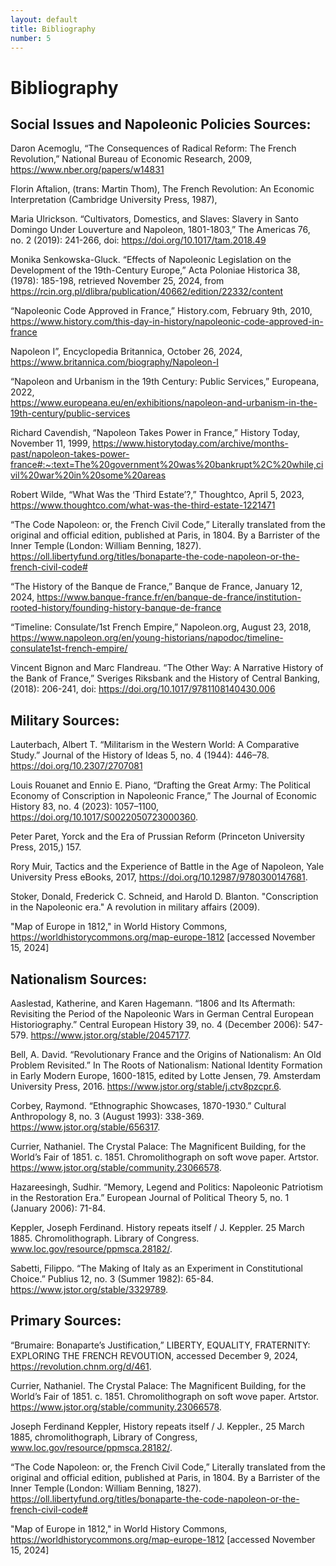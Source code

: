 ```yaml
---
layout: default
title: Bibliography
number: 5
---
```


# Bibliography

## Social Issues and Napoleonic Policies Sources:

Daron Acemoglu, “The Consequences of Radical Reform: The French Revolution,” National Bureau of Economic Research, 2009, https://www.nber.org/papers/w14831 

Florin Aftalion, (trans: Martin Thom), The French Revolution: An Economic Interpretation (Cambridge University Press, 1987), 

Maria Ulrickson. “Cultivators, Domestics, and Slaves: Slavery in Santo Domingo Under Louverture and Napoleon, 1801-1803,” The Americas 76, no. 2 (2019): 241-266, doi: https://doi.org/10.1017/tam.2018.49 

Monika Senkowska-Gluck. “Effects of Napoleonic Legislation on the Development of the 19th-Century Europe,” Acta Poloniae Historica 38, (1978): 185-198, retrieved November 25, 2024, from https://rcin.org.pl/dlibra/publication/40662/edition/22332/content 

“Napoleonic Code Approved in France,” History.com, February 9th, 2010, https://www.history.com/this-day-in-history/napoleonic-code-approved-in-france 

Napoleon I”, Encyclopedia Britannica, October 26, 2024, https://www.britannica.com/biography/Napoleon-I 

“Napoleon and Urbanism in the 19th Century: Public Services,” Europeana, 2022,  
https://www.europeana.eu/en/exhibitions/napoleon-and-urbanism-in-the-19th-century/public-services 

Richard Cavendish, “Napoleon Takes Power in France,” History Today, November 11, 1999, https://www.historytoday.com/archive/months-past/napoleon-takes-power-france#:~:text=The%20government%20was%20bankrupt%2C%20while,civil%20war%20in%20some%20areas 

Robert Wilde, “What Was the ‘Third Estate’?,” Thoughtco, April 5, 2023, https://www.thoughtco.com/what-was-the-third-estate-1221471  

“The Code Napoleon: or, the French Civil Code,” Literally translated from the original and official edition, published at Paris, in 1804. By a Barrister of the Inner Temple (London: William Benning, 1827). https://oll.libertyfund.org/titles/bonaparte-the-code-napoleon-or-the-french-civil-code#  

“The History of the Banque de France,” Banque de France, January 12, 2024, https://www.banque-france.fr/en/banque-de-france/institution-rooted-history/founding-history-banque-de-france  

 “Timeline: Consulate/1st French Empire,” Napoleon.org, August 23, 2018, https://www.napoleon.org/en/young-historians/napodoc/timeline-consulate1st-french-empire/   

Vincent Bignon and Marc Flandreau. “The Other Way: A Narrative History of the Bank of France,” Sveriges Riksbank and the History of Central Banking, (2018): 206-241, doi: https://doi.org/10.1017/9781108140430.006 



## Military Sources: 

 Lauterbach, Albert T. “Militarism in the Western World: A Comparative Study.” Journal of the History of Ideas 5, no. 4 (1944): 446–78. https://doi.org/10.2307/2707081
 
Louis Rouanet and Ennio E. Piano, “Drafting the Great Army: The Political Economy of Conscription in Napoleonic France,” The Journal of Economic History 83, no. 4 (2023): 1057–1100, https://doi.org/10.1017/S0022050723000360.

Peter Paret, Yorck and the Era of Prussian Reform (Princeton University Press, 2015,) 157.

Rory Muir, Tactics and the Experience of Battle in the Age of Napoleon, Yale University Press eBooks, 2017, https://doi.org/10.12987/9780300147681.

Stoker, Donald, Frederick C. Schneid, and Harold D. Blanton. "Conscription in the Napoleonic era." A revolution in military affairs (2009).

"Map of Europe in 1812," in World History Commons, https://worldhistorycommons.org/map-europe-1812 [accessed November 15, 2024]

## Nationalism Sources:

Aaslestad, Katherine, and Karen Hagemann. “1806 and Its Aftermath: Revisiting the Period of the Napoleonic Wars in German Central European Historiography.” Central European History 39, no. 4 (December 2006): 547-579. https://www.jstor.org/stable/20457177.

Bell, A. David. “Revolutionary France and the Origins of Nationalism: An Old Problem Revisited.” In The Roots of Nationalism: National Identity Formation in Early Modern Europe, 1600-1815, edited by Lotte Jensen, 79. Amsterdam University Press, 2016. https://www.jstor.org/stable/j.ctv8pzcpr.6.

Corbey, Raymond. “Ethnographic Showcases, 1870-1930.” Cultural Anthropology 8, no. 3 (August 1993): 338-369. https://www.jstor.org/stable/656317.

Currier, Nathaniel. The Crystal Palace: The Magnificent Building, for the World’s Fair of 1851. c. 1851. Chromolithograph on soft wove paper. Artstor. https://www.jstor.org/stable/community.23066578.

Hazareesingh, Sudhir. “Memory, Legend and Politics: Napoleonic Patriotism in the Restoration Era.” European Journal of Political Theory 5, no. 1 (January 2006): 71-84.

Keppler, Joseph Ferdinand. History repeats itself / J. Keppler. 25 March 1885. Chromolithograph. Library of Congress. www.loc.gov/resource/ppmsca.28182/.

Sabetti, Filippo. “The Making of Italy as an Experiment in Constitutional Choice.” Publius 12, no. 3 (Summer 1982): 65-84. https://www.jstor.org/stable/3329789. 

## Primary Sources:

“Brumaire: Bonaparte’s Justification,” LIBERTY, EQUALITY, FRATERNITY: EXPLORING THE FRENCH REVOUTION, accessed December 9, 2024, https://revolution.chnm.org/d/461.

Currier, Nathaniel. The Crystal Palace: The Magnificent Building, for the World’s Fair of 1851. c. 1851. Chromolithograph on soft wove paper. Artstor. https://www.jstor.org/stable/community.23066578.

Joseph Ferdinand Keppler, History repeats itself / J. Keppler., 25 March 1885, chromolithograph, Library of Congress, www.loc.gov/resource/ppmsca.28182/.

“The Code Napoleon: or, the French Civil Code,” Literally translated from the original and official edition, published at Paris, in 1804. By a Barrister of the Inner Temple (London: William Benning, 1827). https://oll.libertyfund.org/titles/bonaparte-the-code-napoleon-or-the-french-civil-code#  

"Map of Europe in 1812," in World History Commons, https://worldhistorycommons.org/map-europe-1812 [accessed November 15, 2024]




